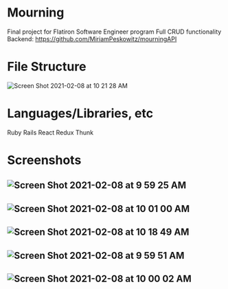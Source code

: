 # Mourning
Final project for Flatiron Software Engineer program
Full CRUD functionality
Backend: https://github.com/MiriamPeskowitz/mourningAPI

# File Structure
![Screen Shot 2021-02-08 at 10 21 28 AM](https://user-images.githubusercontent.com/18649892/107240008-71156c00-69f7-11eb-9d26-bdcbd529bbfe.png)
    
# Languages/Libraries, etc 
Ruby
Rails
React
Redux
Thunk



# Screenshots

![Screen Shot 2021-02-08 at 9 59 25 AM](https://user-images.githubusercontent.com/18649892/107238984-69a19300-69f6-11eb-89aa-39058b73fcc5.png)
--------------------------
![Screen Shot 2021-02-08 at 10 01 00 AM](https://user-images.githubusercontent.com/18649892/107239275-aff6f200-69f6-11eb-8fc9-40008fbb49bc.png)
--------------------------
![Screen Shot 2021-02-08 at 10 18 49 AM](https://user-images.githubusercontent.com/18649892/107239704-21cf3b80-69f7-11eb-9d3d-5f4182379135.png)
--------------------------
![Screen Shot 2021-02-08 at 9 59 51 AM](https://user-images.githubusercontent.com/18649892/107239244-a79eb700-69f6-11eb-92f3-10b5b7dacc85.png)
--------------------------
![Screen Shot 2021-02-08 at 10 00 02 AM](https://user-images.githubusercontent.com/18649892/107239258-abcad480-69f6-11eb-869e-ea98a8bb0b47.png)
--------------------------



